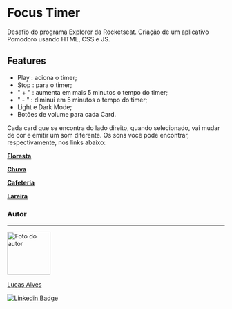 # Focus Timer
Desafio do programa Explorer da Rocketseat. Criação de um aplicativo Pomodoro usando HTML, CSS e JS.

## Features

- Play : aciona o timer;
- Stop : para o timer;
- " + " : aumenta em mais 5 minutos o tempo do timer;
- " - " : diminui em 5 minutos o tempo do timer;
- Light e Dark Mode; 
- Botões de volume para cada Card.

Cada card que se encontra do lado direito, quando selecionado, vai mudar de cor e emitir um som diferente. Os sons você pode encontrar, respectivamente, nos links abaixo:

[**Floresta**](https://drive.google.com/file/d/1CRHkV72WUMdcqec5GT_KdsqFz0z3VAOA/view)

[**Chuva**](https://drive.google.com/file/d/1Ip8xBqAUJ-bty51Wz8JBtX_bWXCgA0P2/view)

[**Cafeteria**](https://drive.google.com/file/d/1OxLKpCwg2wrxXFNUHgZxJ51QEt0ac5RA/view)

[**Lareira**](https://drive.google.com/file/d/1MakaBPxJvTa_whaSM3kEbRcxiVd1GRCB/view)




### Autor
---
<a href="#">
 <img src="https://media-exp1.licdn.com/dms/image/C4E03AQEmwErf5xKp4A/profile-displayphoto-shrink_200_200/0/1641756854608?e=1663200000&v=beta&t=CQJ-n-OBeY4if1X84lvDYjd66E9uIlPZXQuNcfgCdrc" width="100px;" alt="Foto do autor"/>
 <br />
 <p>Lucas Alves</p>
 </a>

[![Linkedin Badge](https://img.shields.io/badge/-LinkedIn-blue?style=flat-square&logo=Linkedin&logoColor=white&link=https://www.linkedin.com/in/lucas-alves-conceicao/)](https://www.linkedin.com/in/lucas-alves-conceicao/)
